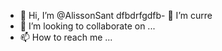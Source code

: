 - 👋 Hi, I’m @AlissonSant
dfbdrfgdfb- 🌱 I’m curre
- 💞️ I’m looking to collaborate on ...
- 📫 How to reach me ...

<!---
AlissonSant/AlissonSant is a ✨ special ✨ repository because its `README.md` (this file) appears on your GitHub profile.
You can click the Preview link to take a look at your changes.
--->
